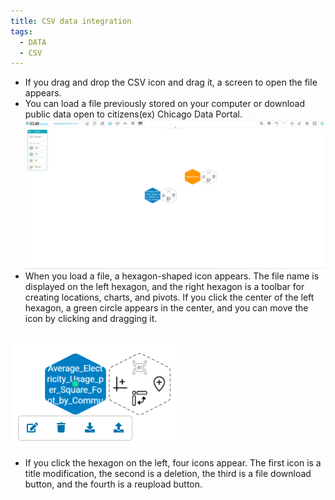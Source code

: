 ```yaml
---
title: CSV data integration
tags:
  - DATA
  - CSV
---
```


- If you drag and drop the CSV icon and drag it, a screen to open the file appears.
- You can load a file previously stored on your computer or download public data open to citizens(ex) Chicago Data Portal.
![CSV data Integration](./13.png)
- When you load a file, a hexagon-shaped icon appears. The file name is displayed on the left hexagon, and the right hexagon is a toolbar for creating locations, charts, and pivots. If you click the center of the left hexagon, a green circle appears in the center, and you can move the icon by clicking and dragging it.
<br/><br/>

![CSV Polycon](./14.png)
- If you click the hexagon on the left, four icons appear. The first icon is a title modification, the second is a deletion, the third is a file download button, and the fourth is a reupload button.
<br/><br/>